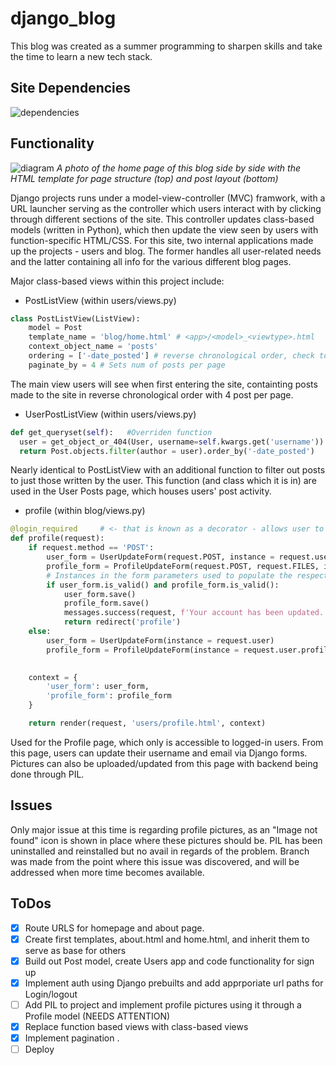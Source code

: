 # django_blog

This blog was created as a summer programming to sharpen skills and take the time to learn a new tech stack. 

## Site Dependencies 

![dependencies](https://user-images.githubusercontent.com/47250909/134817838-0dc09129-65fe-4e22-b4ea-df073428edd7.PNG)

## Functionality

![diagram](https://user-images.githubusercontent.com/47250909/134819642-e0d11314-4f13-4488-8436-a45cd6e6c8a2.png)
*A photo of the home page of this blog side by side with the HTML template for page structure (top) and post layout (bottom)*

Django projects runs under a model-view-controller (MVC) framwork, with a URL launcher serving as the controller which users interact with by clicking through different sections of the site. This controller updates class-based models (written in Python), which then update the view seen by users with function-specific HTML/CSS. For this site, two internal applications made up the projects - users and blog. The former handles all user-related needs and the latter containing all info for the various different blog pages. 

Major class-based views within this project include:

- PostListView (within users/views.py)
```python
class PostListView(ListView):
    model = Post
    template_name = 'blog/home.html' # <app>/<model>_<viewtype>.html
    context_object_name = 'posts'
    ordering = ['-date_posted'] # reverse chronological order, check to see if inherits all this stuff from listview
    paginate_by = 4 # Sets num of posts per page
```
The main view users will see when first entering the site, containting posts made to the site in reverse chronological order with 4 post per page.  


- UserPostListView (within users/views.py)
```python
def get_queryset(self):   #Overriden function
  user = get_object_or_404(User, username=self.kwargs.get('username'))
  return Post.objects.filter(author = user).order_by('-date_posted')
```
Nearly identical to PostListView with an additional function to filter out posts to just those written by the user. 
This function (and class which it is in) are used in the User Posts page, which houses users' post activity. 


- profile (within blog/views.py)
```python
@login_required     # <- that is known as a decorator - allows user to add functionality to an object
def profile(request):
    if request.method == 'POST':
        user_form = UserUpdateForm(request.POST, instance = request.user)
        profile_form = ProfileUpdateForm(request.POST, request.FILES, instance = request.user.profile)
        # Instances in the form parameters used to populate the respective fields
        if user_form.is_valid() and profile_form.is_valid():
            user_form.save()
            profile_form.save()
            messages.success(request, f'Your account has been updated.')
            return redirect('profile')
    else:
        user_form = UserUpdateForm(instance = request.user)
        profile_form = ProfileUpdateForm(instance = request.user.profile)
            

    context = {
        'user_form': user_form,
        'profile_form': profile_form
    }

    return render(request, 'users/profile.html', context)
```
Used for the Profile page, which only is accessible to logged-in users. From this page, users can update their username and email via Django forms.
Pictures can also be uploaded/updated from this page with backend being done through PIL.

## Issues
Only major issue at this time is regarding profile pictures, as an "Image not found" icon is shown in place where these pictures should be. PIL has been uninstalled and
reinstalled but no avail in regards of the problem. Branch was made from the point where this issue was discovered, and will be addressed when more time becomes available.

## ToDos
- [X] Route URLS for homepage and about page.
- [X] Create first templates, about.html and home.html, and inherit them to serve as base for others
- [X] Build out Post model, create Users app and code functionality for sign up 
- [X] Implement auth using Django prebuilts and add apprporiate url paths for Login/logout
- [ ] Add PIL to project and implement profile pictures using it through a Profile model (NEEDS ATTENTION)
- [X] Replace function based views with class-based views 
- [X] Implement pagination .
- [ ] Deploy
